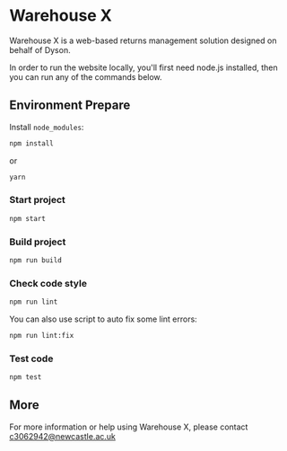 # Warehouse X

Warehouse X is a web-based returns management solution designed on behalf of Dyson.

In order to run the website locally, you'll first need node.js installed, then you can run any of the commands below.

## Environment Prepare

Install `node_modules`:

```bash
npm install
```

or

```bash
yarn
```

### Start project

```bash
npm start
```

### Build project

```bash
npm run build
```

### Check code style

```bash
npm run lint
```

You can also use script to auto fix some lint errors:

```bash
npm run lint:fix
```

### Test code

```bash
npm test
```

## More

For more information or help using Warehouse X, please contact c3062942@newcastle.ac.uk
